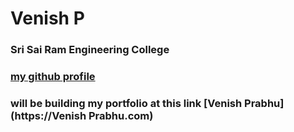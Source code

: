 # Venish P
### Sri Sai Ram Engineering College
### [my github profile](https://github.com/Venish-P-sairam)
### will be building my portfolio at this link [Venish Prabhu](https://Venish Prabhu.com)